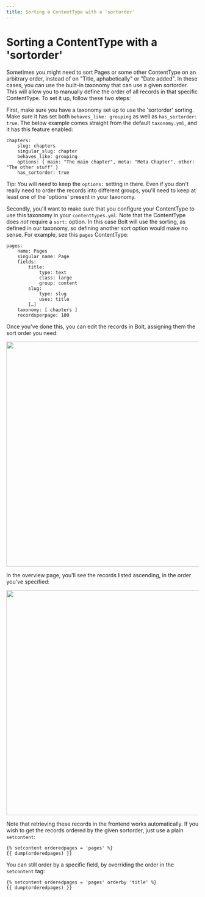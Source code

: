 ```yaml
---
title: Sorting a ContentType with a 'sortorder'
---
```

Sorting a ContentType with a 'sortorder'
========================================

Sometimes you might need to sort Pages or some other ContentType on an
arbitrary order, instead of on "Title, aphabetically" or "Date added". In these
cases, you can use the built-in taxonomy that can use a given sortorder. This
will allow you to manually define the order of all records in that specific
ContentType. To set it up, follow these two steps:

First, make sure you have a taxonomy set up to use the 'sortorder' sorting.
Make sure it has set both `behaves_like: grouping` as well as `has_sortorder:
true`. The below example comes straight from the default `taxonomy.yml`, and it
has this feature enabled:

```
chapters:
    slug: chapters
    singular_slug: chapter
    behaves_like: grouping
    options: { main: "The main chapter", meta: "Meta Chapter", other: "The other stuff" }
    has_sortorder: true
```

Tip: You will _need_ to keep the `options:` setting in there. Even if you don't
really need to order the records into different groups, you'll need to keep at
least one of the 'options' present in your taxonomy.

Secondly, you'll want to make sure that you configure your ContentType to use
this taxonomy in your `contenttypes.yml`. Note that the ContentType does _not_
require a `sort:` option. In this case Bolt will use the sorting, as defined in
our taxonomy, so defining another sort option would make no sense. For example,
see this `pages` ContentType:

```
pages:
    name: Pages
    singular_name: Page
    fields:
        title:
            type: text
            class: large
            group: content
        slug:
            type: slug
            uses: title
        […]
    taxonomy: [ chapters ]
    recordsperpage: 100
```

Once you've done this, you can edit the records in Bolt, assigning them the
sort order you need:

<a href="/files/howto_sortorder_1.png" class="popup"><img src="/files/howto_sortorder_1.png" width="590"></a><br>

In the overview page, you'll see the records listed ascending, in the order
you've specified:

<a href="/files/howto_sortorder_2.png" class="popup"><img src="/files/howto_sortorder_2.png" width="590"></a><br>

Note that retrieving these records in the frontend works automatically. If you
wish to get the records ordered by the given sortorder, just use a plain
`setcontent`:

```
{% setcontent orderedpages = 'pages' %}
{{ dump(orderedpages) }}
```

You can still order by a specific field, by overriding the order in the
`setcontent` tag:

```
{% setcontent orderedpages = 'pages' orderby 'title' %}
{{ dump(orderedpages) }}
```

